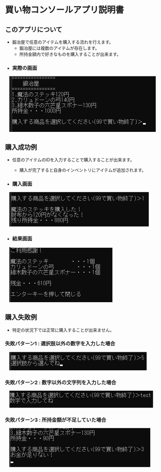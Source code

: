 # 買い物コンソールアプリ説明書
## このアプリについて
* 鍛冶屋で任意のアイテムを購入する流れを行えます。
  * 鍛冶屋には複数のアイテムが存在します。
  * 所持金額内で好きなものを購入することが出来ます。
* ### 実際の画面
　![実際の画面](Assets/example/default.png)



## 購入成功例
* 任意のアイテムのIDを入力することで購入することが出来ます。
  * 購入が完了すると自身のインベントリにアイテムが追加されます。
  
* ### 購入画面
　![実際の画面](Assets/example/success.png)

 * ### 結果画面
　![実際の画面](Assets/example/accountant.png)

## 購入失敗例
* 特定の状況下では正常に購入することが出来ません。
  
 ### 失敗パターン1 : 選択肢以外の数字を入力した場合
　![実際の画面](Assets/example/error1.png)

### 失敗パターン2 : 数字以外の文字列を入力した場合
　![実際の画面](Assets/example/error2.png)

 ### 失敗パターン3 : 所持金額が不足していた場合
　![実際の画面](Assets/example/error3.png)


